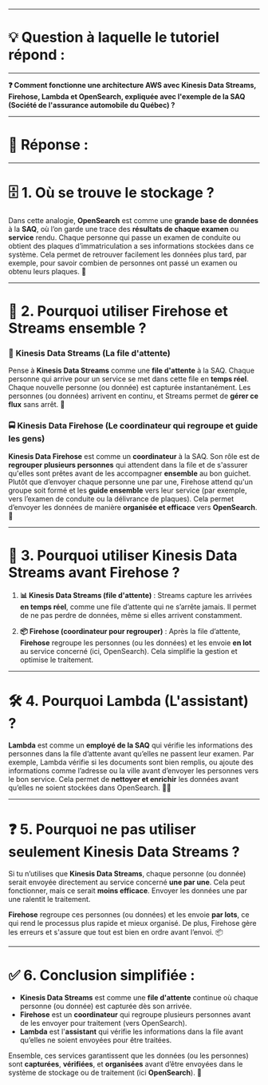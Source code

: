 ----------------------
# 💡 Question à laquelle le tutoriel répond :
----------------------

**❓ Comment fonctionne une architecture AWS avec Kinesis Data Streams, Firehose, Lambda et OpenSearch, expliquée avec l'exemple de la SAQ (Société de l'assurance automobile du Québec) ?**

----------------------
# 📝 Réponse :
----------------------

# 🗄️ 1. Où se trouve le stockage ?  
Dans cette analogie, **OpenSearch** est comme une **grande base de données** à la **SAQ**, où l’on garde une trace des **résultats de chaque examen** ou **service** rendu. Chaque personne qui passe un examen de conduite ou obtient des plaques d’immatriculation a ses informations stockées dans ce système. Cela permet de retrouver facilement les données plus tard, par exemple, pour savoir combien de personnes ont passé un examen ou obtenu leurs plaques. 📂

---

# 🔄 2. Pourquoi utiliser Firehose et Streams ensemble ?

### 🔄 **Kinesis Data Streams (La file d'attente)**  
Pense à **Kinesis Data Streams** comme une **file d'attente** à la SAQ. Chaque personne qui arrive pour un service se met dans cette file en **temps réel**. Chaque nouvelle personne (ou donnée) est capturée instantanément. Les personnes (ou données) arrivent en continu, et Streams permet de **gérer ce flux** sans arrêt. 👥

### 🚍 **Kinesis Data Firehose (Le coordinateur qui regroupe et guide les gens)**  
**Kinesis Data Firehose** est comme un **coordinateur** à la SAQ. Son rôle est de **regrouper plusieurs personnes** qui attendent dans la file et de s'assurer qu'elles sont prêtes avant de les accompagner **ensemble** au bon guichet. Plutôt que d’envoyer chaque personne une par une, Firehose attend qu'un groupe soit formé et les **guide ensemble** vers leur service (par exemple, vers l’examen de conduite ou la délivrance de plaques). Cela permet d’envoyer les données de manière **organisée et efficace** vers **OpenSearch**. 🎯

---

# 🤔 3. Pourquoi utiliser Kinesis Data Streams avant Firehose ?  
1. **📊 Kinesis Data Streams (file d'attente)** : Streams capture les arrivées **en temps réel**, comme une file d’attente qui ne s’arrête jamais. Il permet de ne pas perdre de données, même si elles arrivent constamment.  
   
2. **📦 Firehose (coordinateur pour regrouper)** : Après la file d’attente, **Firehose** regroupe les personnes (ou les données) et les envoie **en lot** au service concerné (ici, OpenSearch). Cela simplifie la gestion et optimise le traitement.

---

# 🛠️ 4. Pourquoi Lambda (L'assistant) ?  
**Lambda** est comme un **employé de la SAQ** qui vérifie les informations des personnes dans la file d’attente avant qu’elles ne passent leur examen. Par exemple, Lambda vérifie si les documents sont bien remplis, ou ajoute des informations comme l’adresse ou la ville avant d’envoyer les personnes vers le bon service. Cela permet de **nettoyer et enrichir** les données avant qu’elles ne soient stockées dans OpenSearch. 🧑‍💼

---

# ❓ 5. Pourquoi ne pas utiliser seulement Kinesis Data Streams ?  
Si tu n’utilises que **Kinesis Data Streams**, chaque personne (ou donnée) serait envoyée directement au service concerné **une par une**. Cela peut fonctionner, mais ce serait **moins efficace**. Envoyer les données une par une ralentit le traitement.

**Firehose** regroupe ces personnes (ou données) et les envoie **par lots**, ce qui rend le processus plus rapide et mieux organisé. De plus, Firehose gère les erreurs et s'assure que tout est bien en ordre avant l’envoi. 📦

---

# ✅ 6. Conclusion simplifiée :
- **Kinesis Data Streams** est comme une **file d'attente** continue où chaque personne (ou donnée) est capturée dès son arrivée.  
- **Firehose** est un **coordinateur** qui regroupe plusieurs personnes avant de les envoyer pour traitement (vers OpenSearch).  
- **Lambda** est l'**assistant** qui vérifie les informations dans la file avant qu’elles ne soient envoyées pour être traitées.

Ensemble, ces services garantissent que les données (ou les personnes) sont **capturées**, **vérifiées**, et **organisées** avant d’être envoyées dans le système de stockage ou de traitement (ici **OpenSearch**). 🚀
